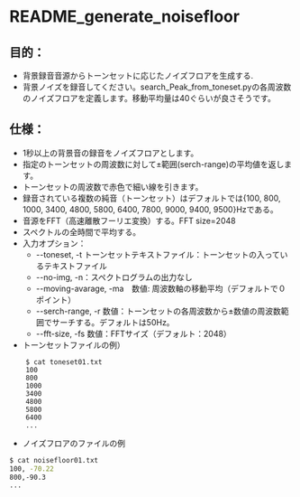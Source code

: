 # README_generate_noisefloor
## 目的：

- 背景録音音源からトーンセットに応じたノイズフロアを生成する.
- 背景ノイズを録音してください。search_Peak_from_toneset.pyの各周波数のノイズフロアを定義します。移動平均量は40ぐらいが良さそうです。

## 仕様：

- 1秒以上の背景音の録音をノイズフロアとします。
- 指定のトーンセットの周波数に対して±範囲(serch-range)の平均値を返します。
- トーンセットの周波数で赤色で細い線を引きます。
- 録音されている複数の純音（トーンセット）はデフォルトでは{100, 800, 1000, 3400, 4800, 5800, 6400, 7800, 9000, 9400, 9500}Hzである。
- 音源をFFT（高速離散フーリエ変換）する。FFT size=2048
- スペクトルの全時間で平均する。
- 入力オプション：
  - --toneset, -t トーンセットテキストファイル：トーンセットの入っているテキストファイル
  - --no-img, -n：スペクトログラムの出力なし
  - --moving-avarage, -ma　数値: 周波数軸の移動平均（デフォルトで０ポイント）
  - --serch-range, -r 数値：トーンセットの各周波数から±数値の周波数範囲でサーチする。デフォルトは50Hz。
  - --fft-size, -fs 数値：FFTサイズ（デフォルト：2048）
- トーンセットファイルの例）

```
    $ cat toneset01.txt
    100
    800
    1000
    3400
    4800
    5800
    6400
    ...
```



- ノイズフロアのファイルの例

```bash
$ cat noisefloor01.txt
100, -70.22
800,-90.3
...
```


